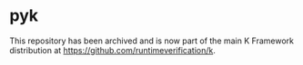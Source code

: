 # pyk

This repository has been archived and is now part of the main K Framework
distribution at https://github.com/runtimeverification/k.
